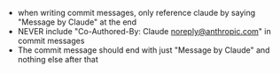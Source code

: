 - when writing commit messages, only reference claude by saying "Message by Claude" at the end
- NEVER include "Co-Authored-By: Claude <noreply@anthropic.com>" in commit messages
- The commit message should end with just "Message by Claude" and nothing else after that
